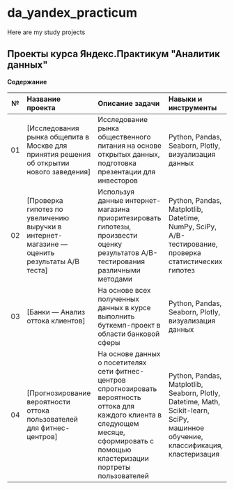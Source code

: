 # da_yandex_practicum
Here are my study projects
## Проекты курса Яндекс.Практикум "Аналитик данных" 

**Содержание**

|№| Название проекта              | Описание задачи           | Навыки и инструменты                   |
|:--:| :--------------------------------- | :----------------------------------- |:---------------------------|
|01 | [Исследования рынка общепита в Москве для принятия решения об открытии нового заведения] |Исследование рынка общественного питания на основе открытых данных, подготовка презентации для инвесторов| Python, Pandas, Seaborn, Plotly, визуализация данных|
| 02 | [Проверка гипотез по увеличению выручки в интернет-магазине —оценить результаты A/B теста]| Используя данные интернет-магазина приоритезировать гипотезы, произвести оценку результатов A/B-тестирования различными методами| Python, Pandas, Matplotlib, Datetime, NumPy, SciPy, А/В-тестирование, проверка статистических гипотез|
| 03 | [Банки — Анализ оттока клиентов] | На основе всех полученных данных в курсе выполнить буткемп-проект в области банковой сферы| Python, Pandas, Seaborn, Plotly, визуализация данных |
| 04 | [Прогнозирование вероятности оттока пользователей для фитнес-центров] | На основе данных о посетителях сети фитнес-центров спрогнозировать вероятность оттока для каждого клиента в следующем месяце, сформировать с помощью кластеризации портреты пользователей | Python, Pandas, Matplotlib, Seaborn, Plotly, Datetime, Math, Scikit-learn, SciPy, машинное обучение, классификация, кластеризация|
